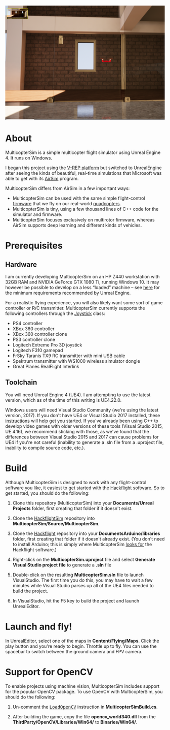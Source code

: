 <a href="https://www.youtube.com/watch?v=mobemDcX9ew"><img src="media/IndoorScene.png" width=800></a>

# About

MulticopterSim is a simple multicopter flight simulator using Unreal Engine 4.  It runs on Windows.

I began this project using the [V-REP platform](https://github.com/simondlevy/Hackflight-VREP) but switched to
UnrealEngine after seeing the kinds of beautiful, real-time simulations that
Microsoft was able to get with its
[AirSim](https://github.com/Microsoft/AirSim) program. 

MulticopterSim differs from AirSim in a few important ways:
* MulticopterSim can be used with the same simple flight-control 
[firmware](https://github.com/simondlevy/Hackflight/tree/master/src) that we fly on our real-world 
[quadcopters](http://diydrones.com/profiles/blogs/flight-of-the-ladybug).
* MulticopterSim is tiny, using a few thousand lines of C++ code for the simulator and firmware.
* MulticopterSim focuses exclusively on multirotor firmware, whereas AirSim
  supports deep learning and different kinds of vehicles.

# Prerequisites

## Hardware

I am currently developing MulticopterSim on an HP Z440 workstation with 32GB
RAM and NVIDIA GeForce GTX 1080 Ti, running Windows 10. It may however be
possible to develop on a less &ldquo;loaded&rdquo; machine &ndash; see
[here](https://docs.unrealengine.com/latest/INT/GettingStarted/RecommendedSpecifications/)
for the minimum requirements recommended by Unreal Engine.

For a realistic flying experience, you will also likely want some sort of game
controller or R/C transmitter.  MulticopterSim currently supports the following controllers
through the [Joystick](https://github.com/simondlevy/MulticopterSim/blob/master/Source/MulticopterSim/Joystick.h) class:

* PS4 controller
* XBox 360 controller
* XBox 360 controller clone
* PS3 controller clone
* Logitech Extreme Pro 3D joystick
* Logitech F310 gamepad
* FrSky Taranis TX9 RC transmitter with mini USB cable 
* Spektrum transmitter with WS1000 wireless simulator dongle
* Great Planes RealFlight Interlink

## Toolchain

You will need Unreal Engine 4 (UE4). I am attempting to use the latest version, which as of the time of this
writing is UE4.22.0.  

Windows users will need Visual Studio Community (we're using the latest version, 2017).
If you don't have UE4 or Visual Studio 2017 installed, these
[instructions](https://docs.unrealengine.com/latest/INT/Programming/Development/VisualStudioSetup/#visualstudio2017users) 
will help get you started. If you've already been using C++ to develop video games with
older versions of these tools (Visual Studio 2015, UE 4.16), we recommend sticking with those, as we've found that
the differences between Visual Studio 2015 and 2017 can cause problems for UE4 if you're not careful (inability
to generate a .sln file from a .uproject file, inability to compile source code, etc.).

# Build

Although MulticopterSim is designed to work with any flight-control software
you like, it easiest to get started with the
[Hackflight](https://github.com/simondlevy/Hackflight) software. So to get started, you should 
do the following:

1. Clone this repository (MulticopterSim) into your <b>Documents/Unreal Projects</b> folder, first
creating that folder if it doesn't exist.

2. Clone the [HackflightSim](https://github.com/simondlevy/HackflightSim) repository into 
<b>MulticopterSim/Source/MulticopterSim</b>.

3. Clone the [Hackflight](https://github.com/simondlevy/Hackflight) repository into your 
<b>DocumentsArduino/libraries</b> folder, first creating that folder if it
doesn't already exist.  (You don't need to install Arduino; this is simply
where MulticopterSim [looks
for](https://github.com/simondlevy/MulticopterSim/blob/master/Source/MulticopterSim/MulticopterSim.Build.cs#L21-L24)
the Hackflight software.)

4. Right-click on the <b>MulticopterSim.uproject</b> 
file and select <b>Generate Visual Studio project file</b> to generate a <b>.sln</b> file

5. Double-click on the resulting <b>MulticopterSim.sln</b> file to launch VisualStudio.  The first time
you do this, you may have to wait a few minutes while Visual Studio parses up all of the UE4 files needed
to build the project.

6. In VisualStudio, hit the F5 key to build the project and launch UnrealEditor.

# Launch and fly!

In UnrealEditor, select one of the maps in <b>Content/Flying/Maps</b>. Click
the play button and you're ready to begin. Throttle up to fly.  You can use the
spacebar to switch between the ground camera and FPV camera.

# Support for OpenCV

To enable projects using machine vision, MulticopterSim includes support for the popular OpenCV package.
To use OpenCV with MulticopterSim, you should do the following:

1. Un-comment the <a href="https://github.com/simondlevy/MulticopterSim/blob/master/Source/MulticopterSim/MulticopterSim.Build.cs#L20"><tt>LoadOpenCV</tt></a> 
instruction in <b>MulticopterSimBuild.cs</b>.

2. After building the game, copy the file <b>opencv_world340.dll</b> from the <b>ThirdParty/OpenCV/Libraries/Win64/</b> to <b>Binaries/Win64/</b>.
